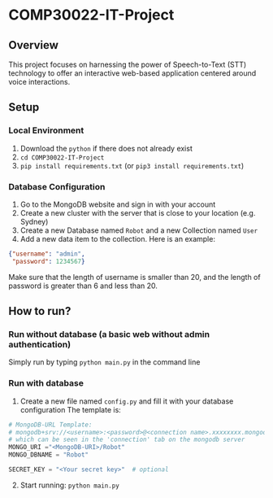 # COMP30022-IT-Project
## Overview
This project focuses on harnessing the power of Speech-to-Text (STT) technology to offer an interactive web-based application centered around voice interactions.

## Setup

### Local Environment
1. Download the `python` if there does not already exist
2. `cd COMP30022-IT-Project`
3. `pip install requirements.txt` (or `pip3 install requirements.txt`)

### Database Configuration
1. Go to the MongoDB website and sign in with your account
2. Create a new cluster with the server that is close to your location (e.g. Sydney)
3. Create a new Database named `Robot` and a new Collection named `User`
4. Add a new data item to the collection. Here is an example: 
```json
{"username": "admin", 
 "password": 1234567}
```
Make sure that the length of username is smaller than 20, and the length of password is greater than 6 and less than 20.


## How to run?

### Run without database (a basic web without admin authentication)
Simply run by typing `python main.py` in the command line

### Run with database 
1. Create a new file named `config.py` and fill it with your database configuration
The template is: 
```python
# MongoDB-URL Template: 
# mongodb+srv://<username>:<password>@<connection name>.xxxxxxxx.mongodb.net
# which can be seen in the 'connection' tab on the mongodb server
MONGO_URI ="<MongoDB-URI>/Robot"
MONGO_DBNAME = "Robot"

SECRET_KEY = "<Your secret key>"  # optional
```
2. Start running: `python main.py` 


